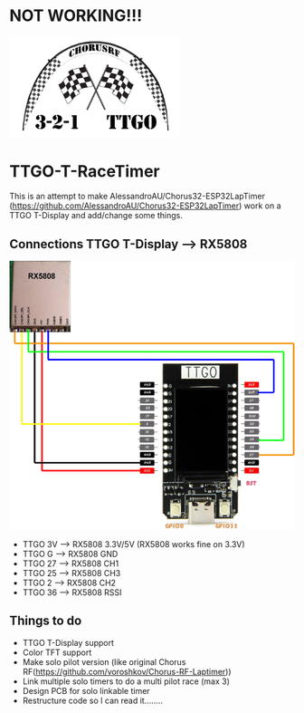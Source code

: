 
# NOT WORKING!!!


<img src="img/Logo.png" width="300">

# TTGO-T-RaceTimer 

This is an attempt to make AlessandroAU/Chorus32-ESP32LapTimer (https://github.com/AlessandroAU/Chorus32-ESP32LapTimer) work on a 
TTGO T-Display and add/change some things.

## Connections TTGO T-Display --> RX5808

<img src="img/schema_1.png">

- TTGO 3V       -->     RX5808 3.3V/5V (RX5808 works fine on 3.3V)
- TTGO G        -->     RX5808 GND
- TTGO 27       -->     RX5808 CH1
- TTGO 25       -->     RX5808 CH3
- TTGO 2        -->     RX5808 CH2 
- TTGO 36       -->     RX5808 RSSI

## Things to do

- TTGO T-Display support
- Color TFT support
- Make solo pilot version (like original Chorus RF(https://github.com/voroshkov/Chorus-RF-Laptimer))
- Link multiple solo timers to do a multi pilot race (max 3)
- Design PCB for solo linkable timer
- Restructure code so I can read it........
